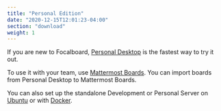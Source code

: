 ```yaml
---
title: "Personal Edition"
date: "2020-12-15T12:01:23-04:00"
section: "download"
weight: 1
---
```


If you are new to Focalboard, [Personal Desktop](desktop) is the fastest way to try it out.

To use it with your team, use [Mattermost Boards](../mattermost).
You can import boards from Personal Desktop to Mattermost Boards.

You can also set up the standalone Development or Personal Server on [Ubuntu](ubuntu) or with [Docker](docker).
